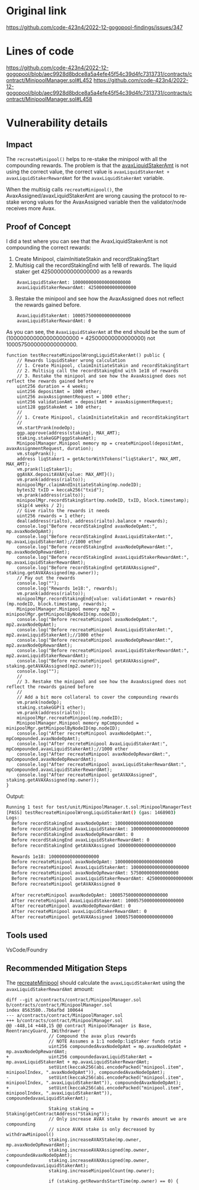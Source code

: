 # Original link
https://github.com/code-423n4/2022-12-gogopool-findings/issues/347
# Lines of code

https://github.com/code-423n4/2022-12-gogopool/blob/aec9928d8bdce8a5a4efe45f54c39d4fc7313731/contracts/contract/MinipoolManager.sol#L452
https://github.com/code-423n4/2022-12-gogopool/blob/aec9928d8bdce8a5a4efe45f54c39d4fc7313731/contracts/contract/MinipoolManager.sol#L458


# Vulnerability details

## Impact

The ```recreateMinipool()``` helps to re-stake the minipool with all the compounding rewards. The problem is that the [avaxLiquidStakerAmt](https://github.com/code-423n4/2022-12-gogopool/blob/aec9928d8bdce8a5a4efe45f54c39d4fc7313731/contracts/contract/MinipoolManager.sol#L452) is not using the correct value, the correct value is ```avaxLiquidStakerAmt + avaxLiquidStakerRewardAmt``` for the ```avaxLiquidStakerAmt``` variable.

When the multisig calls ```recreateMinipool()```, the AvaxAssigned/avaxLiquidStakerAmt are wrong causing the protocol to re-stake wrong values for the AvaxAssigned variable then the validator/node receives more Avax.

## Proof of Concept

I did a test where you can see that the AvaxLiquidStakerAmt is not compounding the correct rewards:

1. Create Minipool, claimInitiateStakin and recordStakingStart
2. Multisig call the recordStakingEnd with 1e18 of rewards. The liquid staker get 425000000000000000 as a rewards
```
    AvaxLiquidStakerAmt: 1000000000000000000000
    avaxLiquidStakerRewardAmt: 425000000000000000
```
3. Restake the minipool and see how the AvaxAssigned does not reflect the rewards gained before.
```
    AvaxLiquidStakerAmt: 1000575000000000000000
    avaxLiquidStakerRewardAmt: 0
```

As you can see, the ```AvaxLiquidStakerAmt``` at the end should be the sum of (1000000000000000000000 + 425000000000000000) not 1000575000000000000000.

```solidity
function testRecreateMinipoolWrongLiquidStakerAmt() public {
    // Rewards liquidStaker wrong calculation
    // 1. Create Minipool, claimInitiateStakin and recordStakingStart
    // 2. Multisig call the recordStakingEnd with 1e18 of rewards
    // 3. Restake the minipool and see how the AvaxAssigned does not reflect the rewards gained before
    uint256 duration = 4 weeks;
    uint256 depositAmt = 1000 ether;
    uint256 avaxAssignmentRequest = 1000 ether;
    uint256 validationAmt = depositAmt + avaxAssignmentRequest;
    uint128 ggpStakeAmt = 100 ether;
    //
    // 1. Create Minipool, claimInitiateStakin and recordStakingStart
    //
    vm.startPrank(nodeOp);
    ggp.approve(address(staking), MAX_AMT);
    staking.stakeGGP(ggpStakeAmt);
    MinipoolManager.Minipool memory mp = createMinipool(depositAmt, avaxAssignmentRequest, duration);
    vm.stopPrank();
    address liqStaker1 = getActorWithTokens("liqStaker1", MAX_AMT, MAX_AMT);
    vm.prank(liqStaker1);
    ggAVAX.depositAVAX{value: MAX_AMT}();
    vm.prank(address(rialto));
    minipoolMgr.claimAndInitiateStaking(mp.nodeID);
    bytes32 txID = keccak256("txid");
    vm.prank(address(rialto));
    minipoolMgr.recordStakingStart(mp.nodeID, txID, block.timestamp);
    skip(4 weeks / 2);
    // Give rialto the rewards it needs
    uint256 rewards = 1 ether;
    deal(address(rialto), address(rialto).balance + rewards);
    console.log("Before recordStakingEnd avaxNodeOpAmt:", mp.avaxNodeOpAmt);
    console.log("Before recordStakingEnd AvaxLiquidStakerAmt:", mp.avaxLiquidStakerAmt);//1000 ether
    console.log("Before recordStakingEnd avaxNodeOpRewardAmt:", mp.avaxNodeOpRewardAmt);
    console.log("Before recordStakingEnd avaxLiquidStakerRewardAmt:", mp.avaxLiquidStakerRewardAmt);
    console.log("Before recordStakingEnd getAVAXAssigned", staking.getAVAXAssigned(mp.owner));
    // Pay out the rewards
    console.log("");
    console.log("Rewards 1e18:", rewards);
    vm.prank(address(rialto));
    minipoolMgr.recordStakingEnd{value: validationAmt + rewards}(mp.nodeID, block.timestamp, rewards);
    MinipoolManager.Minipool memory mp2 = minipoolMgr.getMinipoolByNodeID(mp.nodeID);
    console.log("Before recreateMinipool avaxNodeOpAmt:", mp2.avaxNodeOpAmt);
    console.log("Before recreateMinipool AvaxLiquidStakerAmt:", mp2.avaxLiquidStakerAmt);//1000 ether
    console.log("Before recreateMinipool avaxNodeOpRewardAmt:", mp2.avaxNodeOpRewardAmt);
    console.log("Before recreateMinipool avaxLiquidStakerRewardAmt:", mp2.avaxLiquidStakerRewardAmt);
    console.log("Before recreateMinipool getAVAXAssigned", staking.getAVAXAssigned(mp2.owner));
    console.log("");
    //
    // 3. Restake the minipool and see how the AvaxAssigned does not reflect the rewards gained before
    //
    // Add a bit more collateral to cover the compounding rewards
    vm.prank(nodeOp);
    staking.stakeGGP(1 ether);
    vm.prank(address(rialto));
    minipoolMgr.recreateMinipool(mp.nodeID);
    MinipoolManager.Minipool memory mpCompounded = minipoolMgr.getMinipoolByNodeID(mp.nodeID);
    console.log("After recreteMinipool avaxNodeOpAmt:", mpCompounded.avaxNodeOpAmt);
    console.log("After recreteMinipool AvaxLiquidStakerAmt:", mpCompounded.avaxLiquidStakerAmt);//1000 ether
    console.log("After recreateMinipool avaxNodeOpRewardAmt:", mpCompounded.avaxNodeOpRewardAmt);
    console.log("After recreateMinipool avaxLiquidStakerRewardAmt:", mpCompounded.avaxLiquidStakerRewardAmt);
    console.log("After recreateMinipool getAVAXAssigned", staking.getAVAXAssigned(mp.owner));
}
```

Output:

```bash
Running 1 test for test/unit/MinipoolManager.t.sol:MinipoolManagerTest
[PASS] testRecreateMinipoolWrongLiquidStakerAmt() (gas: 1468903)
Logs:
  Before recordStakingEnd avaxNodeOpAmt: 1000000000000000000000
  Before recordStakingEnd AvaxLiquidStakerAmt: 1000000000000000000000
  Before recordStakingEnd avaxNodeOpRewardAmt: 0
  Before recordStakingEnd avaxLiquidStakerRewardAmt: 0
  Before recordStakingEnd getAVAXAssigned 1000000000000000000000
  
  Rewards 1e18: 1000000000000000000
  Before recreateMinipool avaxNodeOpAmt: 1000000000000000000000
  Before recreateMinipool AvaxLiquidStakerAmt: 1000000000000000000000
  Before recreateMinipool avaxNodeOpRewardAmt: 575000000000000000
  Before recreateMinipool avaxLiquidStakerRewardAmt: 425000000000000000
  Before recreateMinipool getAVAXAssigned 0
  
  After recreteMinipool avaxNodeOpAmt: 1000575000000000000000
  After recreteMinipool AvaxLiquidStakerAmt: 1000575000000000000000
  After recreateMinipool avaxNodeOpRewardAmt: 0
  After recreateMinipool avaxLiquidStakerRewardAmt: 0
  After recreateMinipool getAVAXAssigned 1000575000000000000000
```

## Tools used

VsCode/Foundry

## Recommended Mitigation Steps

The [recreateMinipool](https://github.com/code-423n4/2022-12-gogopool/blob/aec9928d8bdce8a5a4efe45f54c39d4fc7313731/contracts/contract/MinipoolManager.sol#L444) should calculate the ```avaxLiquidStakerAmt``` using the ```avaxLiquidStakerRewardAmt``` amount:

```solidity
diff --git a/contracts/contract/MinipoolManager.sol b/contracts/contract/MinipoolManager.sol
index 8563580..7b6afbd 100644
--- a/contracts/contract/MinipoolManager.sol
+++ b/contracts/contract/MinipoolManager.sol
@@ -448,14 +448,15 @@ contract MinipoolManager is Base, ReentrancyGuard, IWithdrawer {
                // Compound the avax plus rewards
                // NOTE Assumes a 1:1 nodeOp:liqStaker funds ratio
                uint256 compoundedAvaxNodeOpAmt = mp.avaxNodeOpAmt + mp.avaxNodeOpRewardAmt;
+               uint256 compoundedavaxLiquidStakerAmt = mp.avaxLiquidStakerAmt + mp.avaxLiquidStakerRewardAmt;
                setUint(keccak256(abi.encodePacked("minipool.item", minipoolIndex, ".avaxNodeOpAmt")), compoundedAvaxNodeOpAmt);
-               setUint(keccak256(abi.encodePacked("minipool.item", minipoolIndex, ".avaxLiquidStakerAmt")), compoundedAvaxNodeOpAmt);
+               setUint(keccak256(abi.encodePacked("minipool.item", minipoolIndex, ".avaxLiquidStakerAmt")), compoundedavaxLiquidStakerAmt);
 
                Staking staking = Staking(getContractAddress("Staking"));
                // Only increase AVAX stake by rewards amount we are compounding
                // since AVAX stake is only decreased by withdrawMinipool()
                staking.increaseAVAXStake(mp.owner, mp.avaxNodeOpRewardAmt);
-               staking.increaseAVAXAssigned(mp.owner, compoundedAvaxNodeOpAmt);
+               staking.increaseAVAXAssigned(mp.owner, compoundedavaxLiquidStakerAmt);
                staking.increaseMinipoolCount(mp.owner);
 
                if (staking.getRewardsStartTime(mp.owner) == 0) {
```
